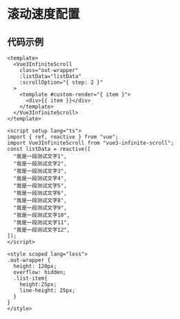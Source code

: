 <!--
 * @Author: ykx
 * @Date: 2022-10-11 14:22:35
 * @LastEditTime: 2022-10-11 16:44:11
 * @LastEditors: your name
 * @Description: 
 * @FilePath: \vue3-infinite-scroll\docs\guide\example\speed.md
-->


# 滚动速度配置

<ClientOnly>
<SpeedScroll style="margin-top: 10px"></SpeedScroll>
</ClientOnly>

## 代码示例

```vue
<template>
  <Vue3InfiniteScroll
    class="out-wrapper"
    :listData="listData"
    :scrollOption="{ step: 2 }"
  >
    <template #custom-render="{ item }">
      <div>{{ item }}</div>
    </template>
  </Vue3InfiniteScroll>
</template>

<script setup lang="ts">
import { ref, reactive } from "vue";
import Vue3InfiniteScroll from "vue3-infinite-scroll";
const listData = reactive([
  "我是一段测试文字1",
  "我是一段测试文字2",
  "我是一段测试文字3",
  "我是一段测试文字4",
  "我是一段测试文字5",
  "我是一段测试文字6",
  "我是一段测试文字8",
  "我是一段测试文字9",
  "我是一段测试文字10",
  "我是一段测试文字11",
  "我是一段测试文字12",
]);
</script>

<style scoped lang="less">
.out-wrapper {
  height: 120px;
  overflow: hidden;
  .list-item{
    height:25px;
    line-height: 25px;
  }
}
</style>
```

